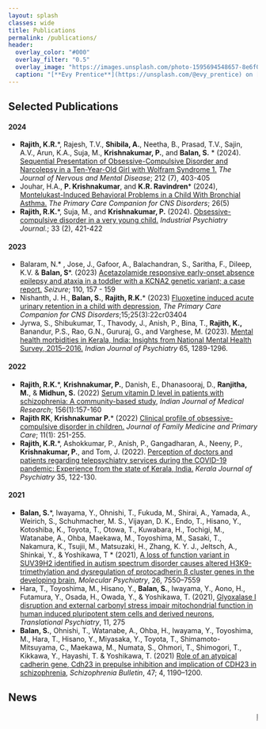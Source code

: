 ```yaml
---
layout: splash
classes: wide
title: Publications
permalink: /publications/
header:
  overlay_color: "#000"
  overlay_filter: "0.5"
  overlay_image: "https://images.unsplash.com/photo-1595694548657-8e6f0d681f8a?ixlib=rb-1.2.1&ixid=MnwxMjA3fDB8MHxwaG90by1wYWdlfHx8fGVufDB8fHx8&auto=format&fit=crop&w=1776&q=80"
  caption: "[**Evy Prentice**](https://unsplash.com/@evy_prentice) on [*Unsplash*](https://unsplash.com)"
---
```

## Selected Publications
#### 2024
* **Rajith, K.R.***, Rajesh, T.V., **Shibila, A.**, Neetha, B., Prasad, T.V., Sajin, A.V., Arun, K.A., Suja, M., **Krishnakumar, P.**, and **Balan, S.** * (2024). [Sequential Presentation of Obsessive-Compulsive Disorder and Narcolepsy in a Ten-Year-Old Girl with Wolfram Syndrome 1.](https://doi.org/10.1097/NMD.0000000000001784) *The Journal of Nervous and Mental Disease*; 212 (7), 403-405
* Jouhar, H.A., **P. Krishnakumar**, and **K.R. Ravindren*** (2024), [Montelukast-Induced Behavioral Problems in a Child With Bronchial Asthma.](https://doi.org/10.4088/PCC.24cr03750) *The Primary Care Companion for CNS Disorders*; 26(5)
* **Rajith, R.K.***, Suja, M., and **Krishnakumar, P.** (2024). [Obsessive-compulsive disorder in a very young child.](https://doi.org/10.4103/ipj.ipj_327_23) *Industrial Psychiatry Journal.*; 33 (2), 421-422

#### 2023
* Balaram, N.* , Jose, J., Gafoor, A., Balachandran, S., Saritha, F., Dileep, K.V. & **Balan, S***. (2023) [Acetazolamide responsive early-onset absence epilepsy and ataxia in a toddler with a KCNA2 genetic variant; a case report.](https://doi.org/10.1016/j.seizure.2023.06.013) *Seizure*; 110, 157 - 159
* Nishanth, J. H., **Balan, S.**, **Rajith, R.K.*** (2023) [Fluoxetine induced acute urinary retention in a child with depression](https://doi.org/10.4088/PCC.22cr03404), *The Primary Care Companion for CNS Disorders*;15;25(3):22cr03404
* Jyrwa, S., Shibukumar, T., Thavody, J., Anish, P., Bina, T., **Rajith, K.,** Banandur, P.S., Rao, G.N., Gururaj, G., and Varghese, M. (2023). [Mental health morbidities in Kerala, India: Insights from National Mental Health Survey, 2015–2016.]( https://doi.org/10.4103%2Findianjpsychiatry.indianjpsychiatry_842_23) *Indian Journal of Psychiatry* 65, 1289-1296.

#### 2022
* **Rajith, R.K.***, **Krishnakumar, P.**, Danish, E., Dhanasooraj, D., **Ranjitha, M.**, &  **Midhun, S.** (2022) [Serum vitamin D level in patients with schizophrenia: A community-based study](https://journals.lww.com/ijmr/Fulltext/2022/07000/Serum_vitamin_D_level_in_patients_with.23.aspx), *Indian Journal of Medical Research*; 156(1):157-160
* **Rajith RK**, **Krishnakumar P.*** (2022) [Clinical profile of obsessive-compulsive disorder in children.](https://doi.org/10.4103/jfmpc.jfmpc_1328_21) *Journal of Family Medicine and Primary Care*; 11(1): 251-255.
* **Rajith, K.R.***, Ashokkumar, P., Anish, P., Gangadharan, A., Neeny, P., **Krishnakumar, P.**, and Tom, J. (2022). [Perception of doctors and patients regarding telepsychiatry services during the COVID-19 pandemic: Experience from the state of Kerala, India.](https://doi.org/10.30834/KJP.35.2.2023.333) *Kerala Journal of Psychiatry* 35, 122-130.

#### 2021
* **Balan, S.***, Iwayama, Y., Ohnishi, T., Fukuda, M., Shirai, A., Yamada, A., Weirich, S., Schuhmacher, M. S., Vijayan, D. K., Endo, T., Hisano, Y., Kotoshiba, K., Toyota, T., Otowa, T., Kuwabara, H., Tochigi, M., Watanabe, A., Ohba, Maekawa, M., Toyoshima, M., Sasaki, T., Nakamura, K., Tsujii, M., Matsuzaki, H., Zhang, K. Y. J., Jeltsch, A., Shinkai, Y., & Yoshikawa, T * (2021), [A loss of function variant in SUV39H2 identified in autism spectrum disorder causes altered H3K9-trimethylation and dysregulation of protocadherin β cluster genes in the developing brain](https://doi.org/10.1038/s41380-021-01199-7), *Molecular Psychiatry*, 26, 7550–7559
* Hara, T., Toyoshima, M., Hisano, Y., **Balan, S.**, Iwayama, Y., Aono, H., Futamura, Y., Osada, H., Owada, Y., & Yoshikawa, T. (2021), [Glyoxalase I disruption and external carbonyl stress impair mitochondrial function in human induced pluripotent stem cells and derived neurons](https://doi.org/10.1038/s41398-021-01392-w), *Translational Psychiatry*, 11, 275
* **Balan, S.**, Ohnishi, T., Watanabe, A., Ohba, H., Iwayama, Y., Toyoshima, M., Hara, T., Hisano, Y., Miyasaka, Y., Toyota, T., Shimamoto-Mitsuyama, C., Maekawa, M., Numata, S., Ohmori, T., Shimogori, T., Kikkawa, Y., Hayashi, T. & Yoshikawa, T. (2021) [Role of an atypical cadherin gene, Cdh23 in prepulse inhibition and implication of CDH23 in schizophrenia](https://doi.org/10.1093/schbul/sbab007), *Schizophrenia Bulletin*, 47; 4, 1190–1200.

<!-- {% assign journal_list = site.publications.journals | join: ";" %} -->
<!-- {% include scholar/_includes/publications venue=journal_list link=true %} --> 
## News
<marquee direction = "left"><a href="https://imhansseminarseries.github.io/"> IMHANS Seminar Series in Psychiatry and Behavioral Neuroscience 2022 </a> </marquee>

<!--
## Conference
{% include scholar/_includes/publications venue_search="congress;symposium;conference" link=true %}

## Trade Publications
{% include trade_publications.html %} -->

